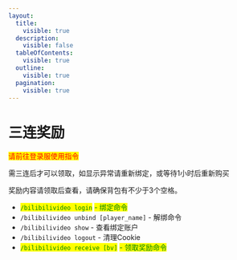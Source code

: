```yaml
---
layout:
  title:
    visible: true
  description:
    visible: false
  tableOfContents:
    visible: true
  outline:
    visible: true
  pagination:
    visible: true
---
```


# 三连奖励

<mark style="color:red;">请前往登录服使用指令</mark>

需三连后才可以领取，如显示异常请重新绑定，或等待1小时后重新购买

奖励内容请领取后查看，请确保背包有不少于3个空格。

* <mark style="color:green;">`/bilibilivideo login`</mark> <mark style="color:green;"></mark><mark style="color:green;">- 绑定命令</mark>
* `/bilibilivideo unbind [player_name]` - 解绑命令
* `/bilibilivideo show` - 查看绑定账户
* `/bilibilivideo logout` - 清理Cookie
* <mark style="color:green;">`/bilibilivideo receive [bv]`</mark> <mark style="color:green;"></mark><mark style="color:green;">- 领取奖励命令</mark>
